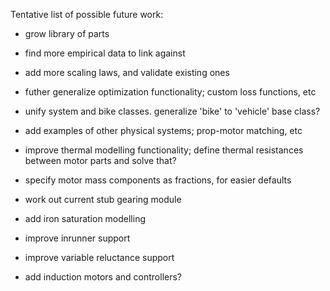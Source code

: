 Tentative list of possible future work:

* grow library of parts
* find more empirical data to link against
* add more scaling laws, and validate existing ones

* futher generalize optimization functionality; custom loss functions, etc
* unify system and bike classes. generalize 'bike' to 'vehicle' base class?
* add examples of other physical systems; prop-motor matching, etc
* improve thermal modelling functionality; define thermal resistances between motor parts and solve that?
* specify motor mass components as fractions, for easier defaults
* work out current stub gearing module

* add iron saturation modelling
* improve inrunner support
* improve variable reluctance support
* add induction motors and controllers?